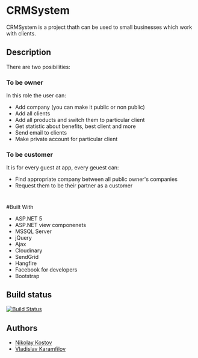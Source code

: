 # CRMSystem

CRMSystem is a project thath can be used to small businesses which work with clients. 
## Description

There are two posibilities:
### To be owner
In this role the user can:
- Add company (you can make it public or non public)
- Add all clients
- Add all products and switch them to particular client
- Get statistic about benefits, best client and more
- Send email to clients
- Make private account for particular client
### To be customer
It is for every guest at app, every geuest can:
- Find appropriate company between all public owner's companies
- Request them to be their partner as a customer
##
#

#Built With
- ASP.NET 5
- ASP.NET view componenets
- MSSQL Server
- jQuery
- Ajax
- Cloudinary
- SendGrid
- Hangfire
- Facebook for developers
- Bootstrap

## Build status

[![Build Status](https://nikolayit.visualstudio.com/AspNetCoreTemplate/_apis/build/status/NikolayIT.ASP.NET-Core-Template?branchName=master)](https://nikolayit.visualstudio.com/AspNetCoreTemplate/_build/latest?definitionId=15&branchName=master)

## Authors

- [Nikolay Kostov](https://github.com/NikolayIT)
- [Vladislav Karamfilov](https://github.com/vladislav-karamfilov)
